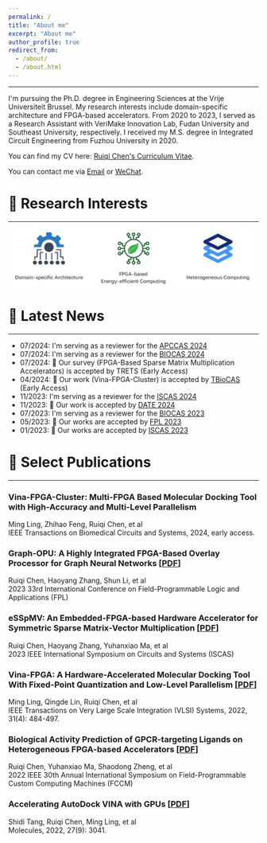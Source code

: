 ```yaml
---
permalink: /
title: "About me"
excerpt: "About me"
author_profile: true
redirect_from: 
  - /about/
  - /about.html
---
```


------

I'm pursuing the Ph.D. degree in Engineering Sciences at the Vrije Universiteit Brussel. My research interests include domain-specific architecture and FPGA-based accelerators. From 2020 to 2023, I served as a Research Assistant with VeriMake Innovation Lab, Fudan University and Southeast University, respectively. I received my M.S. degree in Integrated Circuit Engineering from Fuzhou University in 2020. 

You can find my CV here: [Ruiqi Chen's Curriculum Vitae](../files/RickyCV.pdf).

You can contact me via [Email](mailto:ruiqi.chen@vub.be) or [WeChat](../images/wechat.png).
   
🔬 Research Interests
======
------

<img src='../images/research.png' style='width:auto;'>


📰 Latest News 
======
------
- 07/2024: I'm serving as a reviewer for the [APCCAS 2024](https://apccas2024.org/)
- 07/2024: I'm serving as a reviewer for the [BIOCAS 2024](https://2024.ieee-biocas.org/)
- 07/2024: 🎉 Our survey (FPGA-Based Sparse Matrix Multiplication Accelerators) is accepted by TRETS (Early Access)
- 04/2024: 🎉 Our work (Vina-FPGA-Cluster) is accepted by [TBioCAS](https://ieeexplore.ieee.org/document/10500753) (Early Access)
- 11/2023: I'm serving as a reviewer for the [ISCAS 2024](https://iscas2024.org/)
- 11/2023: 🎉 Our work is accepted by [DATE 2024](https://ieeexplore.ieee.org/abstract/document/10546640)
- 07/2023: I'm serving as a reviewer for the [BIOCAS 2023](https://2023.ieee-biocas.org/)
- 05/2023: 🎉 Our works are accepted by [FPL 2023](https://2023.fpl.org/)
- 01/2023: 🎉 Our works are accepted by [ISCAS 2023](https://iscas2023.org/)



📃 Select Publications
======
------

### Vina-FPGA-Cluster: Multi-FPGA Based Molecular Docking Tool with High-Accuracy and Multi-Level Parallelism
Ming Ling, Zhihao Feng, Ruiqi Chen, et al<br> 
IEEE Transactions on Biomedical Circuits and Systems, 2024, early access.

### Graph-OPU: A Highly Integrated FPGA-Based Overlay Processor for Graph Neural Networks [[PDF](../files/paper/Graph_OPU.pdf)]
Ruiqi Chen, Haoyang Zhang, Shun Li, et al<br>
2023 33rd International Conference on Field-Programmable Logic and Applications (FPL)

### eSSpMV: An Embedded-FPGA-based Hardware Accelerator for Symmetric Sparse Matrix-Vector Multiplication [[PDF](../files/paper/eSSpMV.pdf)]
Ruiqi Chen, Haoyang Zhang, Yuhanxiao Ma, et al<br>
2023 IEEE International Symposium on Circuits and Systems (ISCAS)

### Vina-FPGA: A Hardware-Accelerated Molecular Docking Tool With Fixed-Point Quantization and Low-Level Parallelism [[PDF](../files/paper/VinaFPGA.pdf)]
Ming Ling, Qingde Lin, Ruiqi Chen, et al<br>
IEEE Transactions on Very Large Scale Integration (VLSI) Systems, 2022, 31(4): 484-497.

### Biological Activity Prediction of GPCR-targeting Ligands on Heterogeneous FPGA-based Accelerators [[PDF](../files/paper/FCCM22.pdf)]
Ruiqi Chen, Yuhanxiao Ma, Shaodong Zheng, et al<br>
2022 IEEE 30th Annual International Symposium on Field-Programmable Custom Computing Machines (FCCM)

### Accelerating AutoDock VINA with GPUs [[PDF](../files/paper/VinaGPU.pdf)]
Shidi Tang, Ruiqi Chen, Ming Ling, et al<br>
Molecules, 2022, 27(9): 3041.
